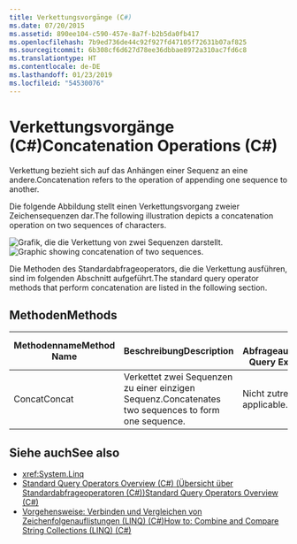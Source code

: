 ```yaml
---
title: Verkettungsvorgänge (C#)
ms.date: 07/20/2015
ms.assetid: 890ee104-c590-457e-8a7f-b2b5da0fb417
ms.openlocfilehash: 7b9ed736de44c92f927fd47105f72631b07af825
ms.sourcegitcommit: 6b308cf6d627d78ee36dbbae8972a310ac7fd6c8
ms.translationtype: HT
ms.contentlocale: de-DE
ms.lasthandoff: 01/23/2019
ms.locfileid: "54530076"
---
```

# <a name="concatenation-operations-c"></a><span data-ttu-id="f1e0c-102">Verkettungsvorgänge (C#)</span><span class="sxs-lookup"><span data-stu-id="f1e0c-102">Concatenation Operations (C#)</span></span>
<span data-ttu-id="f1e0c-103">Verkettung bezieht sich auf das Anhängen einer Sequenz an eine andere.</span><span class="sxs-lookup"><span data-stu-id="f1e0c-103">Concatenation refers to the operation of appending one sequence to another.</span></span>  
  
 <span data-ttu-id="f1e0c-104">Die folgende Abbildung stellt einen Verkettungsvorgang zweier Zeichensequenzen dar.</span><span class="sxs-lookup"><span data-stu-id="f1e0c-104">The following illustration depicts a concatenation operation on two sequences of characters.</span></span>  
  
 <span data-ttu-id="f1e0c-105">![Grafik, die die Verkettung von zwei Sequenzen darstellt.](../../../../csharp/programming-guide/concepts/linq/media/concat.png "Verkettung")</span><span class="sxs-lookup"><span data-stu-id="f1e0c-105">![Graphic showing concatenation of two sequences.](../../../../csharp/programming-guide/concepts/linq/media/concat.png "Concat")</span></span>  
  
 <span data-ttu-id="f1e0c-106">Die Methoden des Standardabfrageoperators, die die Verkettung ausführen, sind im folgenden Abschnitt aufgeführt.</span><span class="sxs-lookup"><span data-stu-id="f1e0c-106">The standard query operator methods that perform concatenation are listed in the following section.</span></span>  
  
## <a name="methods"></a><span data-ttu-id="f1e0c-107">Methoden</span><span class="sxs-lookup"><span data-stu-id="f1e0c-107">Methods</span></span>  
  
|<span data-ttu-id="f1e0c-108">Methodenname</span><span class="sxs-lookup"><span data-stu-id="f1e0c-108">Method Name</span></span>|<span data-ttu-id="f1e0c-109">Beschreibung</span><span class="sxs-lookup"><span data-stu-id="f1e0c-109">Description</span></span>|<span data-ttu-id="f1e0c-110">C#-Abfrageausdruckssyntax</span><span class="sxs-lookup"><span data-stu-id="f1e0c-110">C# Query Expression Syntax</span></span>|<span data-ttu-id="f1e0c-111">Weitere Informationen</span><span class="sxs-lookup"><span data-stu-id="f1e0c-111">More Information</span></span>|  
|-----------------|-----------------|---------------------------------|----------------------|  
|<span data-ttu-id="f1e0c-112">Concat</span><span class="sxs-lookup"><span data-stu-id="f1e0c-112">Concat</span></span>|<span data-ttu-id="f1e0c-113">Verkettet zwei Sequenzen zu einer einzigen Sequenz.</span><span class="sxs-lookup"><span data-stu-id="f1e0c-113">Concatenates two sequences to form one sequence.</span></span>|<span data-ttu-id="f1e0c-114">Nicht zutreffend.</span><span class="sxs-lookup"><span data-stu-id="f1e0c-114">Not applicable.</span></span>|<xref:System.Linq.Enumerable.Concat%2A?displayProperty=nameWithType><br /><br /> <xref:System.Linq.Queryable.Concat%2A?displayProperty=nameWithType>|  
  
## <a name="see-also"></a><span data-ttu-id="f1e0c-115">Siehe auch</span><span class="sxs-lookup"><span data-stu-id="f1e0c-115">See also</span></span>

- <xref:System.Linq>
- [<span data-ttu-id="f1e0c-116">Standard Query Operators Overview (C#) (Übersicht über Standardabfrageoperatoren (C#))</span><span class="sxs-lookup"><span data-stu-id="f1e0c-116">Standard Query Operators Overview (C#)</span></span>](../../../../csharp/programming-guide/concepts/linq/standard-query-operators-overview.md)
- [<span data-ttu-id="f1e0c-117">Vorgehensweise: Verbinden und Vergleichen von Zeichenfolgenauflistungen (LINQ) (C#)</span><span class="sxs-lookup"><span data-stu-id="f1e0c-117">How to: Combine and Compare String Collections (LINQ) (C#)</span></span>](../../../../csharp/programming-guide/concepts/linq/how-to-combine-and-compare-string-collections-linq.md)
